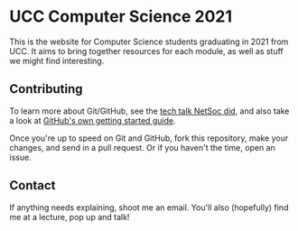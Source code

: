 # UCC Computer Science 2021

This is the website for Computer Science students graduating in 2021 from UCC. It aims to bring together resources for each module, as well as stuff we might find interesting.

## Contributing

To learn more about Git/GitHub, see the [tech talk NetSoc did](https://docs.google.com/presentation/d/1KTJEECNd6m2vgqf4-B6z8pcmQ2TossFWszD-Il6-2fg/edit#slide=id.p), and also take a look at [GitHub's own getting started guide](https://guides.github.com/activities/hello-world/).

Once you're up to speed on Git and GitHub, fork this repository, make your changes, and send in a pull request. Or if you haven't the time, open an issue.

## Contact

If anything needs explaining, shoot me an email. You'll also (hopefully) find me at a lecture, pop up and talk!
